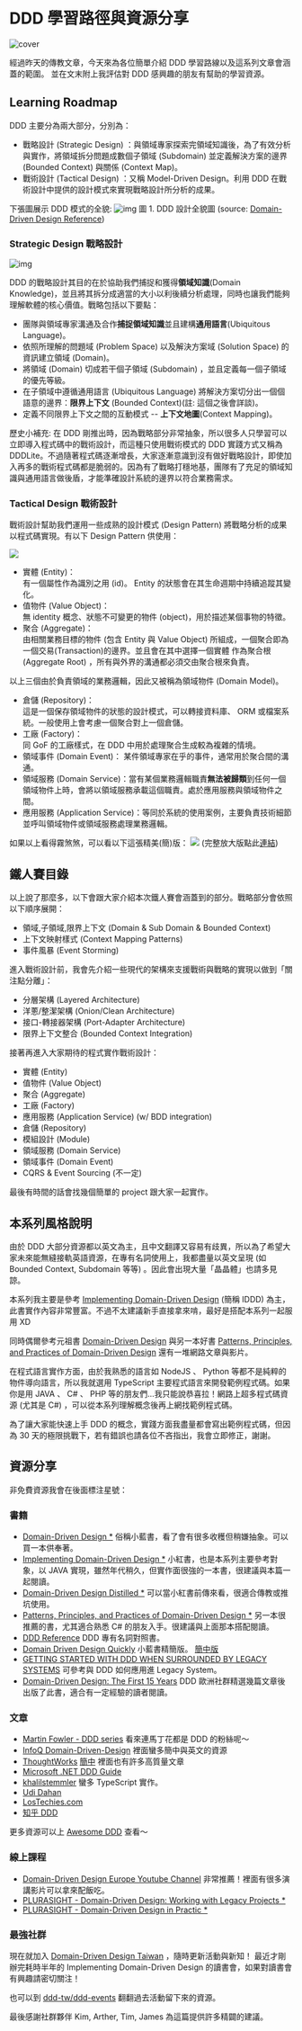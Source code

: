 # DDD 學習路徑與資源分享

![cover](https://images.unsplash.com/photo-1471958680802-1345a694ba6d?ixlib=rb-1.2.1&ixid=eyJhcHBfaWQiOjEyMDd9&auto=format&fit=crop&w=1132&q=80)

經過昨天的傳教文章，今天來為各位簡單介紹 DDD 學習路線以及這系列文章會涵蓋的範圍。
並在文末附上我評估對 DDD 感興趣的朋友有幫助的學習資源。

## Learning Roadmap

DDD 主要分為兩大部分，分別為：

- 戰略設計 (Strategic Design) ：與領域專家探索完領域知識後，為了有效分析與實作，將領域拆分問題成數個子領域 (Subdomain) 並定義解決方案的邊界 (Bounded Context) 與關係 (Context Map)。
- 戰術設計 (Tactical Design) ：又稱 Model-Driven Design。利用 DDD 在戰術設計中提供的設計模式來實現戰略設計所分析的成果。

下張圖展示 DDD 模式的全貌:
![img](https://i.imgur.com/UklC1Ek.jpg)
圖 1. DDD 設計全貌圖
(source: [Domain-Driven Design Reference](https://domainlanguage.com/wp-content/uploads/2016/05/DDD_Reference_2015-03.pdf))

### Strategic Design 戰略設計

![img](https://i.imgur.com/U2h7vYy.jpg)

DDD 的戰略設計其目的在於協助我們捕捉和獲得**領域知識**(Domain Knowledge)，並且將其拆分成適當的大小以利後續分析處理，同時也讓我們能夠理解軟體的核心價值。戰略包括以下要點：

- 團隊與領域專家溝通及合作**捕捉領域知識**並且建構**通用語言**(Ubiquitous Language)。
- 依照所理解的問題域 (Problem Space) 以及解決方案域 (Solution Space) 的資訊建立領域 (Domain)。
- 將領域 (Domain) 切成若干個子領域 (Subdomain) ，並且定義每一個子領域的優先等級。
- 在子領域中遵循通用語言 (Ubiquitous Language) 將解決方案切分出一個個語意的邊界：**限界上下文** (Bounded Context)(註: 這個之後會詳談)。
- 定義不同限界上下文之間的互動模式 -- **上下文地圖**(Context Mapping)。

歷史小補充: 在 DDD 剛推出時，因為戰略部分非常抽象，所以很多人只學習可以立即導入程式碼中的戰術設計，而這種只使用戰術模式的 DDD 實踐方式又稱為 DDDLite。不過隨著程式碼逐漸增長，大家逐漸意識到沒有做好戰略設計，即使加入再多的戰術程式碼都是脆弱的。因為有了戰略打穩地基，團隊有了充足的領域知識與通用語言做後盾，才能準確設計系統的邊界以符合業務需求。

### Tactical Design 戰術設計

戰術設計幫助我們運用一些成熟的設計模式 (Design Pattern) 將戰略分析的成果以程式碼實現。有以下 Design Pattern 供使用：

![](https://i.imgur.com/4SaZvwd.jpg)

- 實體 (Entity)：  
  有一個屬性作為識別之用 (id)。 Entity 的狀態會在其生命週期中持續追蹤其變化。
- 值物件 (Value Object)：  
  無 identity 概念、狀態不可變更的物件 (object)，用於描述某個事物的特徵。
- 聚合 (Aggregate)：  
  由相關業務目標的物件 (包含 Entity 與 Value Object) 所組成，一個聚合即為一個交易(Transaction)的邊界。並且會在其中選擇一個實體 作為聚合根 (Aggregate Root) ，所有與外界的溝通都必須交由聚合根來負責。

以上三個由於負責領域的業務邏輯，因此又被稱為領域物件 (Domain Model)。

- 倉儲 (Repository)：  
  這是一個保存領域物件的狀態的設計模式，可以轉接資料庫、 ORM 或檔案系統。一般使用上會考慮一個聚合對上一個倉儲。
- 工廠 (Factory)：  
  同 GoF 的工廠樣式，在 DDD 中用於處理聚合生成較為複雜的情境。
- 領域事件 (Domain Event)：
  某件領域專家在乎的事件，通常用於聚合間的溝通。
- 領域服務 (Domain Service)：當有某個業務邏輯職責**無法被歸類**到任何一個領域物件上時，會將以領域服務承載這個職責。處於應用服務與領域物件之間。
- 應用服務 (Application Service)：等同於系統的使用案例，主要負責技術細節並呼叫領域物件或領域服務處理業務邏輯。

如果以上看得霧煞煞，可以看以下這張精美(簡)版：
![](https://raw.githubusercontent.com/FongX777/it30-domain-driven-design/master/posts/day2/ddd-roadmap.png)
(完整放大版點此[連結](https://bit.ly/2lXdZvj))

## 鐵人賽目錄

以上說了那麼多，以下會跟大家介紹本次鐵人賽會涵蓋到的部分。戰略部分會依照以下順序展開：

- 領域,子領域,限界上下文 (Domain & Sub Domain & Bounded Context)
- 上下文映射樣式 (Context Mapping Patterns)
- 事件風暴 (Event Storming)

進入戰術設計前，我會先介紹一些現代的架構來支援戰術與戰略的實現以做到「關注點分離」：

- 分層架構 (Layered Architecture)
- 洋蔥/整潔架構 (Onion/Clean Architecture)
- 接口-轉接器架構 (Port-Adapter Architecture)
- 限界上下文整合 (Bounded Context Integration)

接著再進入大家期待的程式實作戰術設計：

- 實體 (Entity)
- 值物件 (Value Object)
- 聚合 (Aggregate)
- 工廠 (Factory)
- 應用服務 (Application Service) (w/ BDD integration)
- 倉儲 (Repository)
- 模組設計 (Module)
- 領域服務 (Domain Service)
- 領域事件 (Domain Event)
- CQRS & Event Sourcing (不一定)

最後有時間的話會找幾個簡單的 project 跟大家一起實作。

## 本系列風格說明

由於 DDD 大部分資源都以英文為主，且中文翻譯又容易有歧異，所以為了希望大家未來能無縫接軌英語資源，在專有名詞使用上，我都盡量以英文呈現 (如 Bounded Context, Subdomain 等等) 。因此會出現大量「晶晶體」也請多見諒。

本系列我主要是參考 [Implementing Domain-Driven Design](https://www.tenlong.com.tw/products/9787121224485) (簡稱 IDDD) 為主，此書實作內容非常豐富。不過不太建議新手直接拿來啃，最好是搭配本系列一起服用 XD

同時偶爾參考元祖書 [Domain-Driven Design](https://www.tenlong.com.tw/products/9789864343874?list_name=c-domain-driven-design) 與另一本好書 [Patterns, Principles, and Practices of Domain-Driven Design](https://www.tenlong.com.tw/products/9781118714706?list_name=srh) 還有一堆網路文章與影片。

在程式語言實作方面，由於我熟悉的語言如 NodeJS 、 Python 等都不是純粹的物件導向語言，所以我就選用 TypeScript 主要程式語言來開發範例程式碼。如果你是用 JAVA 、 C# 、 PHP 等的朋友們...我只能說恭喜拉！網路上超多程式碼資源 (尤其是 C#) ，可以從本系列理解概念後再上網找範例程式碼。

為了讓大家能快速上手 DDD 的概念，實踐方面我盡量都會寫出範例程式碼，但因為 30 天的極限挑戰下，若有錯誤也請各位不吝指出，我會立即修正，謝謝。

## 資源分享

非免費資源我會在後面標注星號：

### 書籍

- [Domain-Driven Design \*](https://www.tenlong.com.tw/products/9789864343874?list_name=c-domain-driven-design) 俗稱小藍書，看了會有很多收穫但稍嫌抽象。可以買一本供奉著。
- [Implementing Domain-Driven Design \*](https://www.tenlong.com.tw/products/9787121224485) 小紅書，也是本系列主要參考對象，以 JAVA 實現，雖然年代稍久，但實作面很強的一本書，很建議與本篇一起閱讀。
- [Domain-Driven Design Distilled \*](https://www.tenlong.com.tw/products/9780134434421) 可以當小紅書前傳來看，很適合傳教或推坑使用。
- [Patterns, Principles, and Practices of Domain-Driven Design \*](https://www.tenlong.com.tw/products/9781118714706?list_name=srh) 另一本很推薦的書，尤其適合熟悉 C# 的朋友入手。很建議與上面那本搭配閱讀。
- [DDD Reference](http://domainlanguage.com/ddd/reference/) DDD 專有名詞對照書。
- [Domain Driven Design Quickly](https://www.infoq.com/minibooks/domain-driven-design-quickly/) 小藍書精簡版。 [簡中版](https://www.infoq.cn/article/domain-driven-design-quickly?fbclid=IwAR1evqEP9h3Kj04tU5N0_oUPydmJmsuNahKUKqwz3TKgL84izTfxY9g39ks)
- [GETTING STARTED WITH DDD WHEN SURROUNDED BY LEGACY SYSTEMS](http://domainlanguage.com/wp-content/uploads/2016/04/GettingStartedWithDDDWhenSurroundedByLegacySystemsV1.pdf) 可參考與 DDD 如何應用進 Legacy System。
- [Domain-Driven Design: The First 15 Years](https://leanpub.com/ddd_first_15_years) DDD 歐洲社群精選幾篇文章後出版了此書，適合有一定經驗的讀者閱讀。

### 文章

- [Martin Fowler - DDD series](https://martinfowler.com/tags/domain%20driven%20design.html) 看來連馬丁花都是 DDD 的粉絲呢～
- [InfoQ Domain-Driven-Design](https://www.infoq.com/domaindrivendesign/) 裡面蠻多簡中與英文的資源
- [ThoughtWorks](https://www.thoughtworks.com) [簡中](https://info.thoughtworks.com/CN-Company-Introduction.html) 裡面也有許多高質量文章
- [Microsoft .NET DDD Guide](https://docs.microsoft.com/zh-tw/dotnet/architecture/microservices/microservice-ddd-cqrs-patterns/)
- [khalilstemmler](https://khalilstemmler.com/articles/categories/domain-driven-design/) 蠻多 TypeScript 實作。
- [Udi Dahan ](http://udidahan.com/articles/)
- [LosTechies.com](https://lostechies.com/jimmybogard/2010/02/04/strengthening-your-domain-a-primer/)
- [知乎 DDD ](https://www.zhihu.com/topic/19826540/hot)

更多資源可以上 [Awesome DDD](https://github.com/heynickc/awesome-ddd) 查看～

### 線上課程

- [Domain-Driven Design Europe Youtube Channel](https://www.youtube.com/channel/UC3PGn-hQdbtRiqxZK9XBGqQ) 非常推薦！裡面有很多演講影片可以拿來配飯吃。
- [PLURASIGHT - Domain-Driven Design: Working with Legacy Projects \*](https://www.pluralsight.com/courses/domain-driven-design-legacy-projects)
- [PLURASIGHT - Domain-Driven Design in Practic \*](https://www.pluralsight.com/courses/domain-driven-design-in-practice)

### 最強社群

現在就加入 [Domain-Driven Design Taiwan](https://www.facebook.com/groups/dddtaiwan/) ，隨時更新活動與新知！
最近才剛辦完耗時半年的 Implementing Domain-Driven Design 的讀書會，如果對讀書會有興趣請密切關注！

也可以到 [ddd-tw/ddd-events](https://github.com/ddd-tw/ddd-events) 翻翻過去活動留下來的資源。

最後感謝社群夥伴 Kim, Arther, Tim, James 為這篇提供許多精闢的建議。
